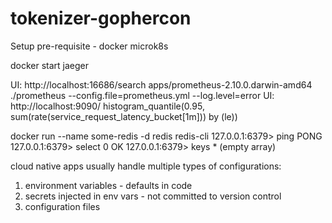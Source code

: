 # tokenizer-gophercon

Setup pre-requisite - 
docker
microk8s

docker start jaeger

UI: http://localhost:16686/search
apps/prometheus-2.10.0.darwin-amd64 ./prometheus --config.file=prometheus.yml --log.level=error
UI: http://localhost:9090/
histogram_quantile(0.95, sum(rate(service_request_latency_bucket[1m])) by (le))

docker run --name some-redis -d redis
redis-cli
127.0.0.1:6379> ping
PONG
127.0.0.1:6379> select 0
OK
127.0.0.1:6379> keys *
(empty array)

cloud native apps usually handle multiple types of configurations:
1. environment variables - defaults in code 
2. secrets injected in env vars - not committed to version control
3. configuration files